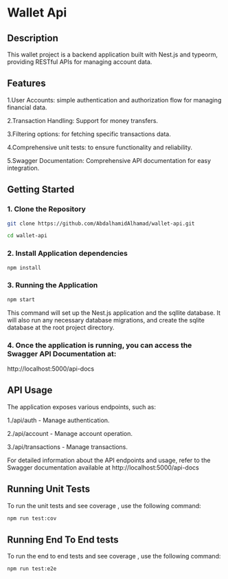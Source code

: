 # Wallet Api

## Description
This wallet project is a backend application built with Nest.js and typeorm, providing RESTful APIs for managing account data.

## Features
1.User Accounts: simple authentication and authorization flow for managing financial data.

2.Transaction Handling: Support for money transfers.

3.Filtering options: for fetching specific transactions data.

4.Comprehensive unit tests: to ensure functionality and reliability.

5.Swagger Documentation: Comprehensive API documentation for easy integration.

## Getting Started

### 1. Clone the Repository
```sh
git clone https://github.com/AbdalhamidAlhamad/wallet-api.git

cd wallet-api
```

### 2. Install Application dependencies

```sh
npm install
```


### 3. Running the Application
```sh
npm start
```
This command will set up the Nest.js application and the sqllite database.
It will also run any necessary database migrations, and create the sqlite database at the root project directory.

### 4. Once the application is running, you can access the Swagger API Documentation at:

 http://localhost:5000/api-docs

## API Usage
The application exposes various endpoints, such as:

1./api/auth - Manage authentication.

2./api/account - Manage account operation.

3./api/transactions - Manage transactions.


For detailed information about the API endpoints and usage, refer to the Swagger documentation available at 
http://localhost:5000/api-docs

## Running Unit Tests
To run the unit tests and see coverage , use the following command:


```sh
npm run test:cov
```

## Running End To End tests
To run the end to end tests and see coverage , use the following command:

```sh
npm run test:e2e
```


